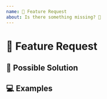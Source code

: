 ```yaml
---
name: 🙋 Feature Request
about: Is there something missing? 🍑
---
```


<!--
  Thank you for filing a feature request! 🥰
  Please make sure that the feature request have not been filed already. 🙏
-->

# 🙋 Feature Request

<!--
  What is this feature request regarding?
-->

## 💁 Possible Solution

<!--
  Not Obligatory.
  Do you know how this feature could be added? Please share the possible solution here.
-->

## 💻 Examples

<!--
  Do you have any example of a similar feature in other games?
  Please share your examples here. Screenshots are greatly appriciated.
-->

<!-- Thank you so much for contributing to Plum or Paper. 🙏 -->
